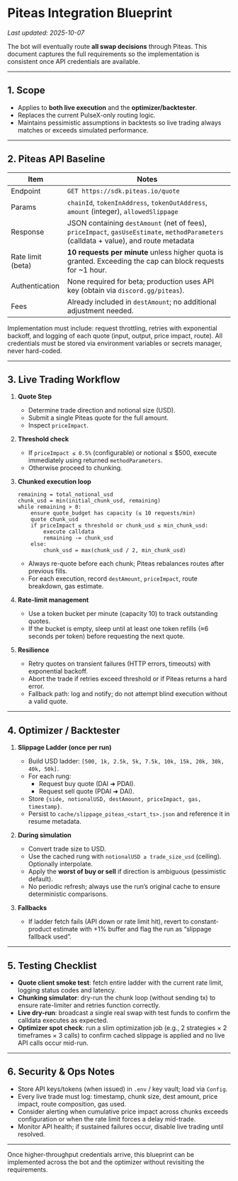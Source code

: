 # Piteas Integration Blueprint

_Last updated: 2025-10-07_

The bot will eventually route **all swap decisions** through Piteas. This document captures the full requirements so the implementation is consistent once API credentials are available.

---

## 1. Scope

- Applies to **both live execution** and the **optimizer/backtester**.
- Replaces the current PulseX-only routing logic.
- Maintains pessimistic assumptions in backtests so live trading always matches or exceeds simulated performance.

---

## 2. Piteas API Baseline

| Item | Notes |
|------|-------|
| Endpoint | `GET https://sdk.piteas.io/quote` |
| Params | `chainId`, `tokenInAddress`, `tokenOutAddress`, `amount` (integer), `allowedSlippage` |
| Response | JSON containing `destAmount` (net of fees), `priceImpact`, `gasUseEstimate`, `methodParameters` (calldata + value), and route metadata |
| Rate limit (beta) | **10 requests per minute** unless higher quota is granted. Exceeding the cap can block requests for ~1 hour. |
| Authentication | None required for beta; production uses API key (obtain via `discord.gg/piteas`). |
| Fees | Already included in `destAmount`; no additional adjustment needed. |

Implementation must include: request throttling, retries with exponential backoff, and logging of each quote (input, output, price impact, route). All credentials must be stored via environment variables or secrets manager, never hard-coded.

---

## 3. Live Trading Workflow

1. **Quote Step**
   - Determine trade direction and notional size (USD).
   - Submit a single Piteas quote for the full amount.
   - Inspect `priceImpact`.

2. **Threshold check**
   - If `priceImpact ≤ 0.5%` (configurable) or notional ≤ $500, execute immediately using returned `methodParameters`.
   - Otherwise proceed to chunking.

3. **Chunked execution loop**
   ```pseudo
   remaining = total_notional_usd
   chunk_usd = min(initial_chunk_usd, remaining)
   while remaining > 0:
       ensure quote_budget has capacity (≤ 10 requests/min)
       quote chunk_usd
       if priceImpact ≤ threshold or chunk_usd ≤ min_chunk_usd:
           execute calldata
           remaining -= chunk_usd
       else:
           chunk_usd = max(chunk_usd / 2, min_chunk_usd)
   ```
   - Always re-quote before each chunk; Piteas rebalances routes after previous fills.
   - For each execution, record `destAmount`, `priceImpact`, route breakdown, gas estimate.

4. **Rate-limit management**
   - Use a token bucket per minute (capacity 10) to track outstanding quotes.
   - If the bucket is empty, sleep until at least one token refills (≈6 seconds per token) before requesting the next quote.

5. **Resilience**
   - Retry quotes on transient failures (HTTP errors, timeouts) with exponential backoff.
   - Abort the trade if retries exceed threshold or if Piteas returns a hard error.
   - Fallback path: log and notify; do not attempt blind execution without a valid quote.

---

## 4. Optimizer / Backtester

1. **Slippage Ladder (once per run)**
   - Build USD ladder: `[500, 1k, 2.5k, 5k, 7.5k, 10k, 15k, 20k, 30k, 40k, 50k]`.
   - For each rung:
     - Request buy quote (DAI ➜ PDAI).
     - Request sell quote (PDAI ➜ DAI).
   - Store `{side, notionalUSD, destAmount, priceImpact, gas, timestamp}`.
   - Persist to `cache/slippage_piteas_<start_ts>.json` and reference it in resume metadata.

2. **During simulation**
   - Convert trade size to USD.
   - Use the cached rung with `notionalUSD ≥ trade_size_usd` (ceiling). Optionally interpolate.
   - Apply the **worst of buy or sell** if direction is ambiguous (pessimistic default).
   - No periodic refresh; always use the run’s original cache to ensure deterministic comparisons.

3. **Fallbacks**
   - If ladder fetch fails (API down or rate limit hit), revert to constant-product estimate with +1% buffer and flag the run as “slippage fallback used”.

---

## 5. Testing Checklist

- **Quote client smoke test**: fetch entire ladder with the current rate limit, logging status codes and latency.
- **Chunking simulator**: dry-run the chunk loop (without sending tx) to ensure rate-limiter and retries function correctly.
- **Live dry-run**: broadcast a single real swap with test funds to confirm the calldata executes as expected.
- **Optimizer spot check**: run a slim optimization job (e.g., 2 strategies × 2 timeframes × 3 calls) to confirm cached slippage is applied and no live API calls occur mid-run.

---

## 6. Security & Ops Notes

- Store API keys/tokens (when issued) in `.env` / key vault; load via `Config`.
- Every live trade must log: timestamp, chunk size, dest amount, price impact, route composition, gas used.
- Consider alerting when cumulative price impact across chunks exceeds configuration or when the rate limit forces a delay mid-trade.
- Monitor API health; if sustained failures occur, disable live trading until resolved.

---

Once higher-throughput credentials arrive, this blueprint can be implemented across the bot and the optimizer without revisiting the requirements.
